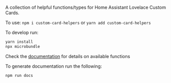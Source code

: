 A collection of helpful functions/types for Home Assistant Lovelace Custom Cards.

To use: `npm i custom-card-helpers` or `yarn add custom-card-helpers`

To develop run:

```bash
yarn install
npx microbundle
```

Check the [documentation]() for details on available functions

To generate documentation run the following:

```bash
npm run docs
````